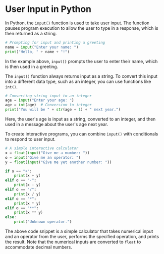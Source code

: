 # User Input in Python

In Python, the `input()` function is used to take user input. The function pauses program execution to allow the user to type in a response, which is then returned as a string.

```python
# Prompting for input and printing a greeting
name = input("Enter your name: ")
print("Hello, " + name + "!")
```

In the example above, `input()` prompts the user to enter their name, which is then used in a greeting.

The `input()` function always returns input as a string. To convert this input into a different data type, such as an integer, you can use functions like `int()`.

```python
# Converting string input to an integer
age = input("Enter your age: ")
age = int(age)  # Conversion to integer
print("You will be " + str(age + 1) + " next year.")
```

Here, the user's age is input as a string, converted to an integer, and then used in a message about the user's age next year.

To create interactive programs, you can combine `input()` with conditionals to respond to user input.

```python
# A simple interactive calculator
x = float(input("Give me a number: "))
o = input("Give me an operator: ")
y = float(input("Give me yet another number: "))

if o == "+":
    print(x + y)
elif o == "-":
    print(x - y)
elif o == "/":
    print(x / y)
elif o == "*":
    print(x * y)
elif o == "**":
    print(x ** y)
else:
    print("Unknown operator.")
```

The above code snippet is a simple calculator that takes numerical input and an operator from the user, performs the specified operation, and prints the result. Note that the numerical inputs are converted to `float` to accommodate decimal numbers.
